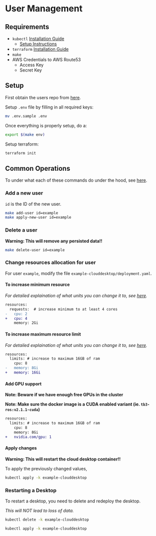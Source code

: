 # User Management

## Requirements

- `kubectl` [Installation Guide](https://kubernetes.io/docs/tasks/tools/)
  - [Setup Instructions](cluster.md#setup)
- `terraform` [Installation Guide](https://www.terraform.io/downloads.html)
- `make`
- AWS Credentials to AWS Route53
  - Access Key
  - Secret Key

## Setup

First obtain the users repo from [here](https://github.com/campusrover/clouddesktop-k8s).

Setup `.env` file by filling in all required keys:

```bash
mv .env.sample .env
```

Once everything is properly setup, do a:

```bash
export $(make env)
```

Setup terraform:

```bash
terraform init
```

## Common Operations

To under what each of these commands do under the hood, see [here](../lifecycle.md).

### Add a new user

`id` is the ID of the new user.

```bash
make add-user id=example
make apply-new-user id=example
```

### Delete a user

**Warning: This will remove any persisted data!!**

```bash
make delete-user id=example
```

### Change resources allocation for user

For user `example`, modify the file `example-clouddesktop/deployment.yaml`.

#### To increase minimum resource

*For detailed explaination of what units you can change it to, see [here](https://kubernetes.io/docs/concepts/configuration/manage-resources-containers/).*

```diff
resources:
  requests:  # increase minimum to at least 4 cores
-   cpu: 2
+   cpu: 4
    memory: 2Gi
```

#### To increase maximum resource limit

*For detailed explaination of what units you can change it to, see [here](https://kubernetes.io/docs/concepts/configuration/manage-resources-containers/).*

```diff
resources:
  limits: # increase to maximum 16GB of ram
    cpu: 8
-   memory: 8Gi
+   memory: 16Gi
```

#### Add GPU support

**Note: Beware if we have enough free GPUs in the cluster**

**Note: Make sure the docker image is a CUDA enabled variant (ie. `tb3-ros:v2.1.1-cuda`)**

```diff
resources:
  limits: # increase to maximum 16GB of ram
    cpu: 8
    memory: 8Gi
+   nvidia.com/gpu: 1
```

#### Apply changes

**Warning: This will restart the cloud desktop container!!**

To apply the previously changed values,

```bash
kubectl apply -k example-clouddesktop
```

### Restarting a Desktop

To restart a desktop, you need to delete and redeploy the desktop.

*This will NOT lead to loss of data.*

```bash
kubectl delete -k example-clouddesktop

kubectl apply -k example-clouddesktop
```
